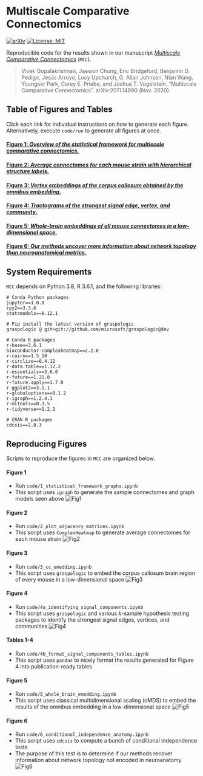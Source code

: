 # Multiscale Comparative Connectomics

[![arXiv](https://img.shields.io/badge/arXiv-2011.14990-red.svg?style=flat)](https://arxiv.org/abs/2011.14990)
[![License: MIT](https://img.shields.io/badge/License-MIT-yellow.svg)](https://opensource.org/licenses/MIT)

Reproducible code for the results shown in our manuscript [*Multiscale Comparative Connectomics*](https://arxiv.org/abs/2011.14990) (`MCC`).

> Vivek Gopalakrishnan, Jaewon Chung, Eric Bridgeford, Benjamin D. Pedigo, Jesús Arroyo, Lucy Upchurch, G. Allan Johnson, Nian Wang, Youngser Park, Carey E. Priebe, and Joshua T. Vogelstein. “Multiscale Comparative Connectomics”. arXiv:2011.14990 (Nov. 2020).

## Table of Figures and Tables

Click each link for individual instructions on how to generate each figure.
Alternatively, execute `code/run` to generate all figures at once.

#### [Figure 1: _Overview of the statistical framework for multiscale comparative connectomics._](#figure-1)

#### [Figure 2: _Average connectomes for each mouse strain with hierarchical structure labels._](#figure-2)

#### [Figure 3: _Vertex embeddings of the corpus callosum obtained by the omnibus embedding._](#figure-3)

#### [Figure 4: _Tractograms of the strongest signal edge, vertex, and community._](#figure-4)

#### [Figure 5: _Whole-brain embeddings of all mouse connectomes in a low-dimensional space._](#figure-5)

#### [Figure 6: _Our methods uncover more information about network topology than neuroanatomical metrics._](#figure-6)

## System Requirements

`MCC` depends on Python 3.8, R 3.6.1, and the following libraries:
```
# Conda Python packages
jupyter==1.0.0
rpy2==3.3.6
statsmodels==0.12.1

# Pip install the latest version of graspologic
graspologic @ git+git://github.com/microsoft/graspologic@dev

# Conda R packages
r-base==3.6.1
bioconductor-complexheatmap==2.2.0
r-cairo==1.5_10
r-circlize==0.4.12
r-data.table==1.12.2
r-essentials==3.6.0
r-future==1.21.0
r-future.apply==1.7.0
r-ggplot2==3.1.1
r-globaloptions==0.1.2
r-igraph==1.2.4.1
r-mltools==0.3.5
r-tidyverse==1.2.1

# CRAN R packages
cdcsis==2.0.3
```

## Reproducing Figures

Scripts to reproduce the figures in `MCC` are organized below.

#### Figure 1
- Run `code/1_statistical_framework_graphs.ipynb`
- This script uses `igraph` to generate the sample connectomes and graph models seen above
![Fig1](code/figures/1_framework.jpg)


#### Figure 2
- Run `code/2_plot_adjacency_matrices.ipynb`
- This script uses `ComplexHeatmap` to generate average connectomes for each mouse strain
![Fig2](code/figures/2_connectome.jpg)

#### Figure 3
- Run `code/3_cc_emedding.ipynb`
- This script uses `graspologic` to embed the corpus callosum brain region of every mouse in a low-dimensional space
![Fig3](code/figures/3_corpus_callosum_embedding.jpg)

#### Figure 4
- Run `code/4a_identifying_signal_components.ipynb`
- This script uses `graspologic` and various *k*-sample hypothesis testing packages to identify the strongest signal edges, vertices, and communities
![Fig4](code/figures/4_signal_tractograms.jpg)

#### Tables 1-4
- Run `code/4b_format_signal_components_tables.ipynb`
- This script uses `pandas` to nicely format the results generated for Figure 4 into publication-ready tables

#### Figure 5
- Run `code/5_whole_brain_emedding.ipynb`
- This script uses classical multidimensional scaling (cMDS) to embed the results of the omnibus embedding in a low-dimensional space
![Fig5](code/figures/5_whole_brain_embedding.jpg)

#### Figure 6
- Run `code/6_conditional_independence_anatomy.ipynb`
- This script uses `cdcsis` to compute a bunch of conditional independence tests
- The purpose of this test is to determine if our methods recover information about network topology not encoded in neuroanatomy
![Fig6](code/figures/6_causal.jpg)

